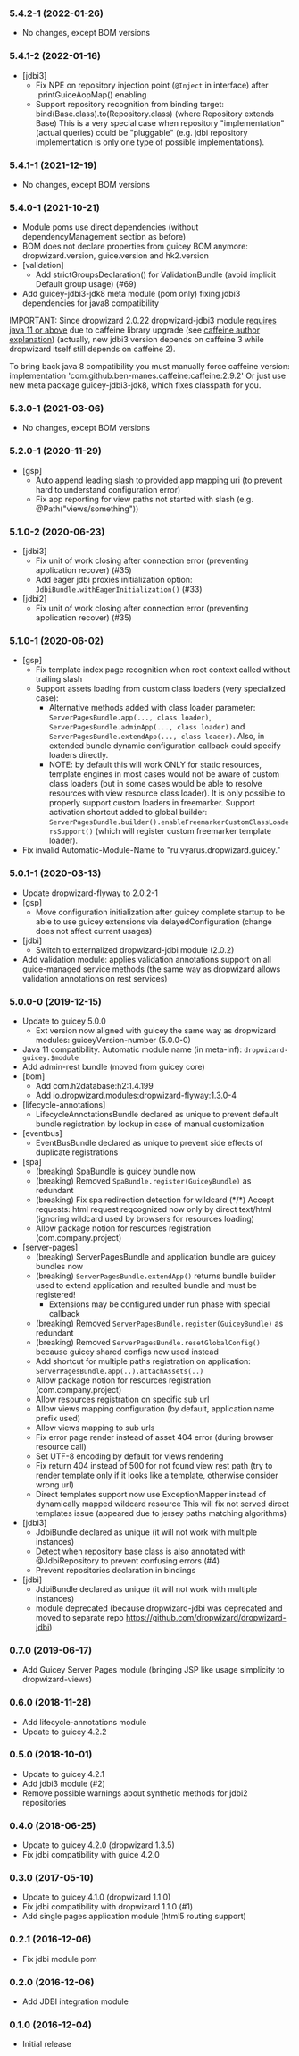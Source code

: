 ### 5.4.2-1 (2022-01-26)
* No changes, except BOM versions

### 5.4.1-2 (2022-01-16)
* [jdbi3]
  - Fix NPE on repository injection point (`@Inject` in interface) after .printGuiceAopMap() enabling
  - Support repository recognition from binding target: bind(Base.class).to(Repository.class) (where Repository extends Base)
    This is a very special case when repository "implementation" (actual queries) could be "pluggable"
    (e.g. jdbi repository implementation is only one type of possible implementations). 

### 5.4.1-1 (2021-12-19)
* No changes, except BOM versions

### 5.4.0-1 (2021-10-21)
* Module poms use direct dependencies (without dependencyManagement section as before)
* BOM does not declare properties from guicey BOM anymore: dropwizard.version, guice.version and hk2.version
* [validation]
  - Add strictGroupsDeclaration() for ValidationBundle (avoid implicit Default group usage) (#69)
* Add guicey-jdbi3-jdk8 meta module (pom only) fixing jdbi3 dependencies for java8 compatibility 

IMPORTANT: Since dropwizard 2.0.22 dropwizard-jdbi3 module [requires java 11 or above](https://github.com/dropwizard/dropwizard/releases/tag/v2.0.22)
due to caffeine library upgrade (see [caffeine author explanation](https://github.com/jdbi/jdbi/issues/1853#issuecomment-819101724))
(actually, new jdbi3 version depends on caffeine 3 while dropwizard itself still depends on caffeine 2).

To bring back java 8 compatibility you must manually force caffeine version:
    implementation 'com.github.ben-manes.caffeine:caffeine:2.9.2'
Or just use new meta package guicey-jdbi3-jdk8, which fixes classpath for you. 

### 5.3.0-1 (2021-03-06)
* No changes, except BOM versions

### 5.2.0-1 (2020-11-29)
* [gsp]
    - Auto append leading slash to provided app mapping uri (to prevent hard to understand configuration error)
    - Fix app reporting for view paths not started with slash (e.g. @Path("views/something")) 

### 5.1.0-2 (2020-06-23)
* [jdbi3]
    - Fix unit of work closing after connection error (preventing application recover) (#35)
    - Add eager jdbi proxies initialization option: `JdbiBundle.withEagerInitialization()` (#33)
* [jdbi2]
    - Fix unit of work closing after connection error (preventing application recover) (#35)    

### 5.1.0-1 (2020-06-02)
* [gsp]
    - Fix template index page recognition when root context called without trailing slash
    - Support assets loading from custom class loaders (very specialized case):
        - Alternative methods added with class loader parameter: `ServerPagesBundle.app(..., class loader)`, 
          `ServerPagesBundle.adminApp(..., class loader)` and `ServerPagesBundle.extendApp(..., class loader)`.
          Also, in extended bundle dynamic configuration callback could specify loaders directly.
        - NOTE: by default this will work ONLY for static resources, template engines in most cases would not
          be aware of custom class loaders (but in some cases would be able to resolve resources with view resource class loader).
          It is only possible to properly support custom loaders in freemarker. Support activation shortcut
          added to global builder: `ServerPagesBundle.builder().enableFreemarkerCustomClassLoadersSupport()`
          (which will register custom freemarker template loader). 
* Fix invalid Automatic-Module-Name to "ru.vyarus.dropwizard.guicey.<module>"                                 

### 5.0.1-1 (2020-03-13)
* Update dropwizard-flyway to 2.0.2-1
* [gsp]
    - Move configuration initialization after guicey complete startup to be able to use guicey extensions
        via delayedConfiguration (change does not affect current usages)
* [jdbi]
    - Switch to externalized dropwizard-jdbi module (2.0.2)             
* Add validation module: applies validation annotations support on all guice-managed service methods
    (the same way as dropwizard allows validation annotations on rest services)     

### 5.0.0-0 (2019-12-15)
* Update to guicey 5.0.0
    - Ext version now aligned with guicey the same way as dropwizard modules: guiceyVersion-number (5.0.0-0)
* Java 11 compatibility. Automatic module name (in meta-inf): `dropwizard-guicey.$module`
* Add admin-rest bundle (moved from guicey core)    
* [bom]
    - Add com.h2database:h2:1.4.199 
    - Add io.dropwizard.modules:dropwizard-flyway:1.3.0-4     
* [lifecycle-annotations]
    - LifecycleAnnotationsBundle declared as unique to prevent default bundle registration by lookup in case of manual customization
* [eventbus]
    - EventBusBundle declared as unique to prevent side effects of duplicate registrations    
* [spa]
    - (breaking) SpaBundle is guicey bundle now
    - (breaking) Removed `SpaBundle.register(GuiceyBundle)` as redundant
    - (breaking) Fix spa redirection detection for wildcard (\*/*) Accept requests: 
        html request reqcognized now only by direct text/html 
        (ignoring wildcard used by browsers for resources loading)
    - Allow package notion for resources registration (com.company.project)                 
* [server-pages]
    - (breaking) ServerPagesBundle and application bundle are guicey bundles now
    - (breaking) `ServerPagesBundle.extendApp()` returns bundle builder used to extend application and resulted 
        bundle and must be registered!
         - Extensions may be configured under run phase with special callback
    - (breaking) Removed `ServerPagesBundle.register(GuiceyBundle)` as redundant
    - (breaking) Removed `ServerPagesBundle.resetGlobalConfig()` because guicey shared configs now used instead 
    - Add shortcut for multiple paths registration on application:
        `ServerPagesBundle.app(..).attachAssets(..)`     
    - Allow package notion for resources registration (com.company.project)
    - Allow resources registration on specific sub url
    - Allow views mapping configuration (by default, application name prefix used)
    - Allow views mapping to sub urls
    - Fix error page render instead of asset 404 error (during browser resource call)
    - Set UTF-8 encoding by default for views rendering
    - Fix return 404 instead of 500 for not found view rest path 
        (try to render template only if it looks like a template, otherwise consider wrong url)
    - Direct templates support now use ExceptionMapper instead of dynamically mapped wildcard resource
        This will fix not served direct templates issue (appeared due to jersey paths matching algorithms)         
* [jdbi3]
    - JdbiBundle declared as unique (it will not work with multiple instances)
    - Detect when repository base class is also annotated with @JdbiRepository to prevent confusing errors (#4)
    - Prevent repositories declaration in bindings
* [jdbi]
    - JdbiBundle declared as unique (it will not work with multiple instances)    
    - module deprecated (because dropwizard-jdbi was deprecated and moved to separate repo https://github.com/dropwizard/dropwizard-jdbi)    

### 0.7.0 (2019-06-17)
* Add Guicey Server Pages module (bringing JSP like usage simplicity to dropwizard-views)

### 0.6.0 (2018-11-28)
* Add lifecycle-annotations module
* Update to guicey 4.2.2

### 0.5.0 (2018-10-01)
* Update to guicey 4.2.1
* Add jdbi3 module (#2)
* Remove possible warnings about synthetic methods for jdbi2 repositories

### 0.4.0 (2018-06-25)
* Update to guicey 4.2.0 (dropwizard 1.3.5)
* Fix jdbi compatibility with guice 4.2.0 

### 0.3.0 (2017-05-10)
* Update to guicey 4.1.0 (dropwizard 1.1.0)
* Fix jdbi compatibility with dropwizard 1.1.0 (#1)
* Add single pages application module (html5 routing support)

### 0.2.1 (2016-12-06)
* Fix jdbi module pom

### 0.2.0 (2016-12-06)
* Add JDBI integration module

### 0.1.0 (2016-12-04)
* Initial release
